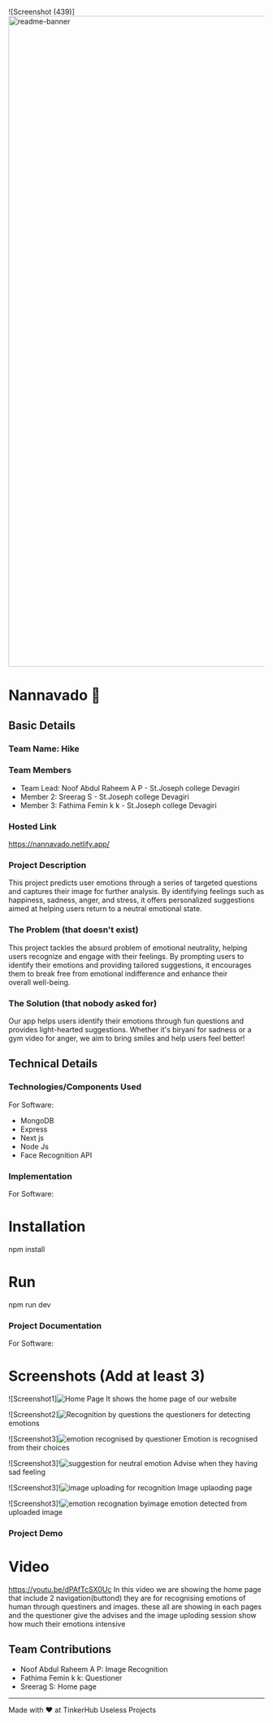 ![Screenshot (439)]<img width="1280" alt="readme-banner" src="https://github.com/user-attachments/assets/35332e92-44cb-425b-9dff-27bcf1023c6c">

# Nannavado 🎯


## Basic Details
### Team Name: Hike


### Team Members
- Team Lead: Noof Abdul Raheem A P - St.Joseph college Devagiri
- Member 2: Sreerag S  -  St.Joseph college Devagiri
- Member 3: Fathima Femin k k -  St.Joseph college Devagiri
  
### Hosted Link
https://nannavado.netlify.app/

### Project Description
This project predicts user emotions through a series of targeted questions and captures their image for further analysis.
By identifying feelings such as happiness, sadness, anger, and stress, it offers personalized suggestions aimed at helping users return to a neutral emotional state.

### The Problem (that doesn't exist)
This project tackles the absurd problem of emotional neutrality, helping users recognize and engage with their feelings.
By prompting users to identify their emotions and providing tailored suggestions, it encourages them to break free from emotional indifference and enhance their overall well-being.

### The Solution (that nobody asked for)
Our app helps users identify their emotions through fun questions and provides light-hearted suggestions. 
Whether it's biryani for sadness or a gym video for anger, we aim to bring smiles and help users feel better!

## Technical Details
### Technologies/Components Used
For Software:
- MongoDB
- Express
- Next js
- Node Js
- Face Recognition API

### Implementation
For Software:
# Installation
npm install

# Run
npm run dev

### Project Documentation
For Software:

# Screenshots (Add at least 3)
![Screenshot1]![Home Page](https://github.com/user-attachments/assets/6bacf03b-6a5e-4c19-b6f8-4470abd7d593)
It shows the home page of our website

![Screenshot2]![Recognition by questions](https://github.com/user-attachments/assets/5e52bd81-7453-4363-95af-013af6da5d95)
the questioners for detecting emotions

![Screenshot3]![emotion recognised by questioner](https://github.com/user-attachments/assets/952b10e0-19e8-40ab-8bc7-bf51bbd3d966)
Emotion is recognised from their choices

![Screenshot3]!![suggestion for neutral emotion](https://github.com/user-attachments/assets/f58a49d0-18e4-4863-bc2d-d528a57b14b4)
Advise when they having sad feeling

![Screenshot3]!![image uploading for recognition](https://github.com/user-attachments/assets/c36bad5c-b1c6-4ce9-8cc1-deaf5216294c)
Image uplaoding page

![Screenshot3]!![emotion recognation byimage](https://github.com/user-attachments/assets/50cff6a8-cd3f-4e5c-9477-2493e658e565)
emotion detected from uploaded image



### Project Demo
# Video
https://youtu.be/dPAfTcSX0Uc
In this video we are showing the home page that include 2 navigation(buttond)
they are for recognising emotions of human through questiners and images.
these all are showing in each pages
and the questioner give the advises
and the image uploding session show  how much their emotions intensive


## Team Contributions
- Noof Abdul Raheem A P: Image Recognition
- Fathima Femin k k: Questioner
- Sreerag S: Home page

---
Made with ❤️ at TinkerHub Useless Projects 
